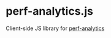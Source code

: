 # perf-analytics.js

Client-side JS library for [perf-analytics](https://github.com/OnurCem/perf-analytics)
